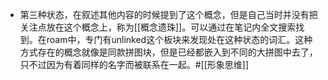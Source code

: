 - 第三种状态，在叙述其他内容的时候提到了这个概念，但是自己当时并没有把关注点放在这个概念上，称为[[概念遗珠]]。可以通过在笔记内全文搜索找到。在roam中，专门有unlinked这个板块来发现处在这种状态的词汇。这种方式存在的概念就像是同款拼图块，但是已经都嵌入到不同的大拼图中去了，只不过因为有着同样的名字而被联系在一起。#[[形象思维]]
